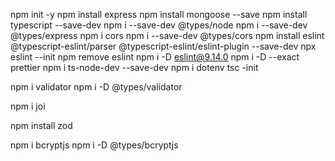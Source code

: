 npm init -y
npm install express
npm install mongoose --save
npm install typescript --save-dev
npm i --save-dev @types/node
npm i --save-dev @types/express
npm i cors
npm i --save-dev @types/cors
npm install eslint @typescript-eslint/parser @typescript-eslint/eslint-plugin --save-dev
npx eslint --init
npm remove eslint
npm i -D eslint@9.14.0
npm i -D --exact prettier
npm i ts-node-dev --save-dev
npm i dotenv
tsc -init

<!-- USE ANY (START) -->
<!-- 1 -->

npm i validator
npm i -D @types/validator

<!-- 2 -->

npm i joi

<!-- 3 -->

npm install zod

<!-- USE ANY (END) -->

npm i bcryptjs
npm i -D @types/bcryptjs

